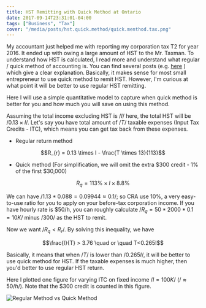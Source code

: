 ```yaml
---
title: HST Remitting with Quick Method at Ontario
date: 2017-09-14T23:31:01-04:00
tags: ["Business", "Tax"]
cover: "/media/posts/hst.quick.method/quick.menthod.tax.png"
---
```


My accountant just helped me with reporting my corporation tax T2 for year 2016. It ended up with owing a large amount of HST to the Mr. Taxman. To understand how HST is calculated, I read more and understand what regular / quick method of accounting is. You can find several posts (e.g. [here](http://777taxes.com/is-the-quick-method-good-for-you) ) which give a clear explanation. Basically, it makes sense for most small entrepreneur to use quick method to remit HST. However, I'm curious at what point it will be better to use regular HST remitting.

Here I will use a simple quantitative model to capture when quick method is better for you and how much you will save on using this method.

Assuming the total income excluding HST is $/I/$ here, the total HST will be $/0.13 \times I/$. Let's say you have total amount of $/T/$ taxable expenses (Input Tax Credits - ITC), which means you can get tax back from these expenses.

- Regular return method

$$R_{r} = 0.13 \times I - \frac{T \times 13}{113}$$

- Quick method (For simplification, we will omit the extra $300 credit - 1% of the first $30,000)

$$R_{q} = 113\% \times I \times 8.8\% $$

We can have $/1.13*0.088=0.09944\approx0.1/$; so CRA use 10%, a very easy-to-use ratio for you to apply on your before-tax corporation income. If you have hourly rate is $50/h, you can roughly calculate $/R_{q}=50*2000*0.1=10K/$ minus $/300/$ as the HST to remit. 

Now we want $/R_q < R_r/$. By solving this inequality, we have 

$$\frac{I}{T} > 3.76 \quad or \quad  T<0.265I$$

Basically, it means that when $/T/$ is lower than $/0.265I/$, it will be better to use quick method for HST. If the taxable expenses is much higher, then you'd better to use regular HST return.

Here I plotted one figure for varying ITC on fixed income $/I=100K/$ ($/\approx50/h/$). Note that the $300 credit is counted in this figure.

![Regular Method vs Quick Method](/media/posts/hst.quick.method/quick.menthod.tax.png)

